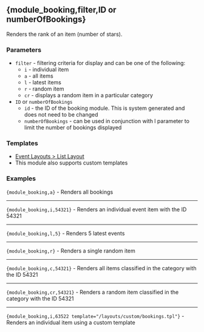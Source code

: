 ## {module_booking,filter,ID or numberOfBookings}

Renders the rank of an item (number of stars).

### Parameters

* `filter` - filtering criteria for display and can be one of the following:
	* `i` - individual item
	* `a` - all items
	* `l` - latest items
	* `r` - random item
	* `cr` - displays a random item in a particular category
* `ID` or `numberOfBookings`
	* `id` - the ID of the booking module. This is system generated and does not need to be changed
	* `numberOfBookings` - can be used in conjunction with l parameter to limit the number of bookings displayed

### Templates

* [Event Layouts > List Layout](/content/tag-reference/events/event-list-layout.html)
* This module also supports custom templates

### Examples

`{module_booking,a}` - Renders all bookings

***

`{module_booking,i,54321}` - Renders an individual event item with the ID 54321

***

`{module_booking,l,5}` - Renders 5 latest events

***

`{module_booking,r}` - Renders a single random item

***

`{module_booking,c,54321}` - Renders all items classified in the category with the ID 54321

***

`{module_booking,cr,54321}` - Renders a random item classified in the category with the ID 54321

***
`{module_booking,i,63522 template="/layouts/custom/bookings.tpl"}` - Renders an individual item using a custom template
